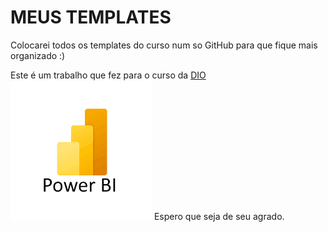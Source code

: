 
# MEUS TEMPLATES

Colocarei todos os templates do curso num so GitHub para que fique mais organizado
:)

Este é um trabalho que fez para o curso da [DIO](https://www.dio.me/) 
![POWER BI](/src/powerbi.png)
Espero que seja de seu agrado.